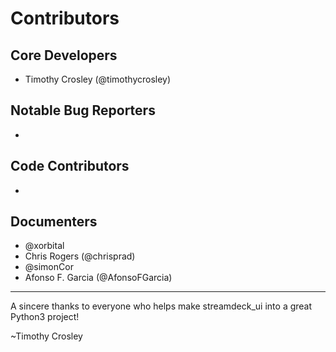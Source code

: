 Contributors
===================

## Core Developers
- Timothy Crosley (@timothycrosley)

## Notable Bug Reporters
-

## Code Contributors
-

## Documenters
- @xorbital
- Chris Rogers (@chrisprad)
- @simonCor
- Afonso F. Garcia (@AfonsoFGarcia)

--------------------------------------------

A sincere thanks to everyone who helps make streamdeck_ui into a great Python3 project!

~Timothy Crosley
